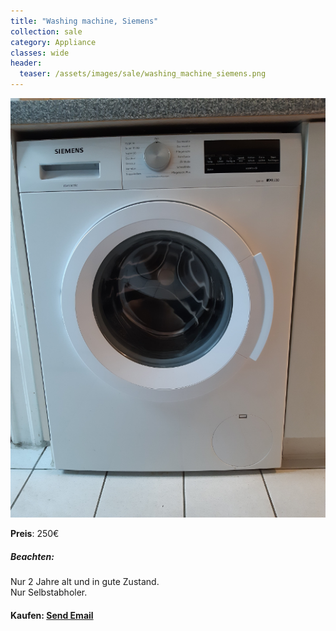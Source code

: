 ```yaml
---
title: "Washing machine, Siemens"
collection: sale
category: Appliance
classes: wide
header: 
  teaser: /assets/images/sale/washing_machine_siemens.png
---
```




<a href="">
  <img src="/assets/images/sale/washing_machine_siemens.png" alt="Washing machine, Siemens">
</a>

**Preis**: 250€

##### Beachten:
Nur 2 Jahre alt und in gute Zustand.<br>Nur Selbstabholer.

#### Kaufen: <a href = "mailto:digitaldasler@gmail.com?subject=Washing machine, Siemens">Send Email</a>

